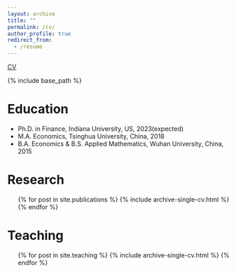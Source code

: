 ```yaml
---
layout: archive
title: ""
permalink: /cv/
author_profile: true
redirect_from:
  - /resume
---
```


[CV](/files/res.pdf)

{% include base_path %}

Education
======
* Ph.D. in Finance, Indiana University, US, 2023(expected)
* M.A. Economics, Tsinghua University, China, 2018
* B.A. Economics & B.S. Applied Mathematics, Wuhan University, China, 2015

  

Research
======
  <ul>{% for post in site.publications %}
    {% include archive-single-cv.html %}
  {% endfor %}</ul>
  


Teaching
======
  <ul>{% for post in site.teaching %}
    {% include archive-single-cv.html %}
  {% endfor %}</ul>
  
